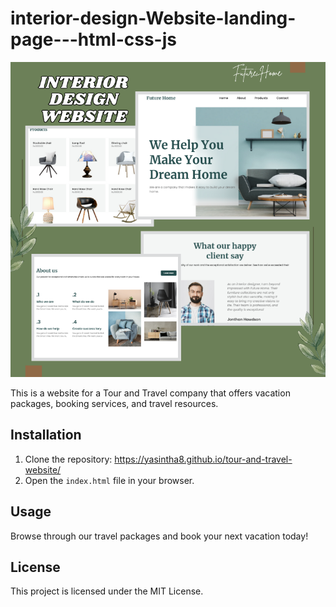 # interior-design-Website-landing-page---html-css-js

<img src="https://github.com/Yasintha8/interior-design-Website-landing-page---html-css-js/blob/main/images/Cover.png">

This is a website for a Tour and Travel company that offers vacation packages, booking services, and travel resources.

## Installation

1. Clone the repository: https://yasintha8.github.io/tour-and-travel-website/
2. Open the `index.html` file in your browser.

## Usage

Browse through our travel packages and book your next vacation today!

## License

This project is licensed under the MIT License.
